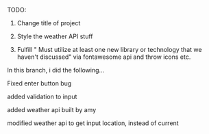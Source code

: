TODO:

1. Change title of project

2. Style the weather API stuff

3. Fulfill " Must utilize at least one new library or technology that we haven't discussed" via fontawesome api and throw icons etc.

In this branch, i did the following...

Fixed enter button bug

added validation to input

added weather api built by amy

modified weather api to get input location, instead of current

